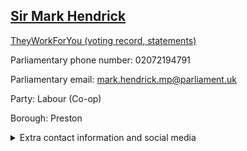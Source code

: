 ## <a href="https://members.parliament.uk/member/473/contact">Sir Mark Hendrick</a>

<a href="https://www.theyworkforyou.com/mp/10682/mark_hendrick/preston">TheyWorkForYou (voting record, statements)</a> 

Parliamentary phone number: 02072194791 

Parliamentary email: mark.hendrick.mp@parliament.uk 

Party: Labour (Co-op) 

Borough: Preston 

<details><summary>Extra contact information and social media</summary> 
<li>Website: http://www.prestonmp.co.uk</li>
<li>Twitter:</li>
<li>Constituency office phone number:</li>
<li>Constituency office email:</li>
<li>Facebook:</li>
<li>Instagram:</li>
<li>Youtube:</li>
<li>Linkedin:</li>
<li>Government department phone number:</li>
<li>Government department email:</li>
<li>Threads:</li>
<li>Party office phone number:</li>
<li>Party office email:</li>
<li>Tiktok:</li>
</details>